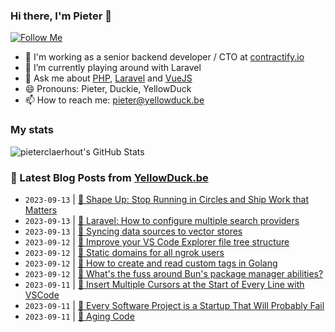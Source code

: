 ### Hi there, I'm Pieter 👋  
[![Follow Me](https://img.shields.io/github/followers/pieterclaerhout?label=Follow&style=social)](https://github.com/pieterclaerhout)

- 🏢 I'm working as a senior backend developer / CTO at [contractify.io](https://contractify.io)
- 🌱 I’m currently playing around with Laravel
- 💬 Ask me about [PHP](https://php.net), [Laravel](http://laravel.com) and [VueJS](https://vuejs.org)
- 😄 Pronouns: Pieter, Duckie, YellowDuck
- 📫 How to reach me: pieter@yellowduck.be

### My stats

![pieterclaerhout's GitHub Stats](https://github-readme-stats.vercel.app/api?username=pieterclaerhout&show_icons=true&count_private=true&line_height=40)

### 📩 Latest Blog Posts from [YellowDuck.be](https://www.yellowduck.be/)
<!-- BLOG-POST-LIST:START -->
- `2023-09-13` | [🔗 Shape Up: Stop Running in Circles and Ship Work that Matters](https://www.yellowduck.be/posts/shape-up-stop-running-in-circles-and-ship-work-that-matters)  
- `2023-09-13` | [🔗 Laravel: How to configure multiple search providers](https://www.yellowduck.be/posts/laravel-how-to-configure-multiple-search-providers)  
- `2023-09-13` | [🔗 Syncing data sources to vector stores](https://www.yellowduck.be/posts/syncing-data-sources-to-vector-stores)  
- `2023-09-12` | [🐥 Improve your VS Code Explorer file tree structure](https://www.yellowduck.be/posts/improve-your-vs-code-explorer-file-tree-structure)  
- `2023-09-12` | [🔗 Static domains for all ngrok users](https://www.yellowduck.be/posts/static-domains-for-all-ngrok-users)  
- `2023-09-12` | [🔗 How to create and read custom tags in Golang](https://www.yellowduck.be/posts/how-to-create-and-read-custom-tags-in-golang)  
- `2023-09-12` | [🔗 What&#39;s the fuss around Bun&#39;s package manager abilities?](https://www.yellowduck.be/posts/whats-the-fuss-around-buns-package-manager-abilities)  
- `2023-09-11` | [🐥 Insert Multiple Cursors at the Start of Every Line with VSCode](https://www.yellowduck.be/posts/insert-multiple-cursors-at-the-start-of-every-line-with-vscode)  
- `2023-09-11` | [🔗 Every Software Project is a Startup That Will Probably Fail](https://www.yellowduck.be/posts/every-software-project-is-a-startup-that-will-probably-fail)  
- `2023-09-11` | [🔗 Aging Code](https://www.yellowduck.be/posts/aging-code)  

<!-- BLOG-POST-LIST:END -->
